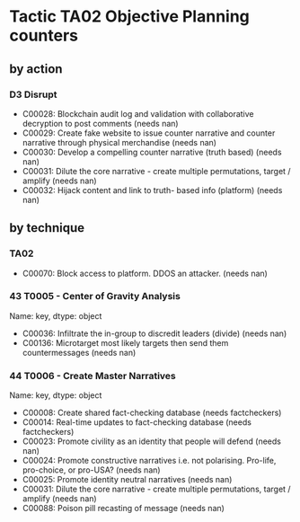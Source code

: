 # Tactic TA02 Objective Planning counters

## by action


### D3 Disrupt
* C00028: Blockchain audit log and validation with collaborative decryption to post comments (needs nan)
* C00029: Create fake website to issue counter narrative and counter narrative through physical merchandise (needs nan)
* C00030: Develop a compelling counter narrative (truth based) (needs nan)
* C00031: Dilute the core narrative - create multiple permutations, target / amplify (needs nan)
* C00032: Hijack content and link to truth- based info  (platform)  (needs nan)

## by technique


### TA02
* C00070: Block access to platform. DDOS an attacker. (needs nan)

### 43    T0005 - Center of Gravity Analysis
Name: key, dtype: object
* C00036: Infiltrate the in-group to discredit leaders (divide) (needs nan)
* C00136: Microtarget most likely targets then send them countermessages (needs nan)

### 44    T0006 - Create Master Narratives
Name: key, dtype: object
* C00008: Create shared fact-checking database (needs factcheckers)
* C00014: Real-time updates to fact-checking database (needs factcheckers)
* C00023: Promote civility as an identity that people will defend (needs nan)
* C00024: Promote constructive narratives i.e. not polarising.  Pro-life, pro-choice, or pro-USA? (needs nan)
* C00025: Promote identity neutral narratives (needs nan)
* C00031: Dilute the core narrative - create multiple permutations, target / amplify (needs nan)
* C00088: Poison pill recasting of message (needs nan)
